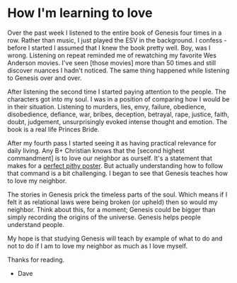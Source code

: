 # How I'm learning to love

Over the past week I listened to the entire book of Genesis four times in a row. Rather than music, I just played the ESV in the background. I confess - before I started I assumed that I knew the book pretty well. Boy, was I wrong. Listening on repeat reminded me of rewatching my favorite Wes Anderson movies. I've seen [those movies] more than 50 times and still discover nuances I hadn't noticed. The same thing happened while listening to Genesis over and over. 

After listening the second time I started paying attention to the people. The characters got into my soul. I was in a position of comparing how I would be in their situation.  Listening to murders, lies, envy, failure, obedience, disobedience, defiance, war, bribes, deception, betrayal, rape, justice, faith, doubt, judgement, unsurprisingly evoked intense thought and emotion. The book is a real life Princes Bride. 

After my fourth pass I started seeing it as having practical relevance for daily living. Any B+ Christian knows that the [second highest commandment] is to love our neighbor as ourself. It's a statement that makes for a [perfect pithy poster](). But actually understanding how to follow that command is a bit challenging. I began to see that Genesis teaches how to love my neighbor.

The stories in Genesis prick the timeless parts of the soul. 
Which means if I felt it as relational laws were being broken (or upheld) then so would my neighbor. Think about this, for a moment; Genesis could be bigger than simply recording the origins of the universe. Genesis helps people understand people. 

My hope is that studying Genesis will teach by example of what to do and not to do if I am to love my neighbor as much as I love myself.

Thanks for reading.
- Dave
